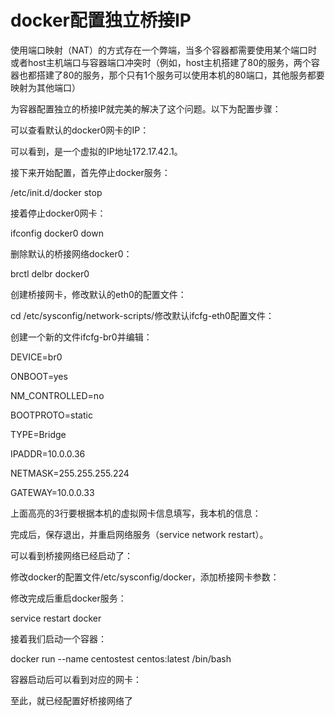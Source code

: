 # docker配置独立桥接IP



使用端口映射（NAT）的方式存在一个弊端，当多个容器都需要使用某个端口时或者host主机端口与容器端口冲突时（例如，host主机搭建了80的服务，两个容器也都搭建了80的服务，那个只有1个服务可以使用本机的80端口，其他服务都要映射为其他端口）



 



为容器配置独立的桥接IP就完美的解决了这个问题。以下为配置步骤：



可以查看默认的docker0网卡的IP：







可以看到，是一个虚拟的IP地址172.17.42.1。



 



接下来开始配置，首先停止docker服务：



/etc/init.d/docker stop



 



接着停止docker0网卡：



ifconfig docker0 down



 



删除默认的桥接网络docker0：



brctl delbr docker0



 



创建桥接网卡，修改默认的eth0的配置文件：



cd /etc/sysconfig/network-scripts/修改默认ifcfg-eth0配置文件：







创建一个新的文件ifcfg-br0并编辑：



DEVICE=br0



ONBOOT=yes



NM\_CONTROLLED=no



BOOTPROTO=static



TYPE=Bridge



IPADDR=10.0.0.36



NETMASK=255.255.255.224



GATEWAY=10.0.0.33



上面高亮的3行要根据本机的虚拟网卡信息填写，我本机的信息：











完成后，保存退出，并重启网络服务（service network restart）。



 



可以看到桥接网络已经启动了：







 



修改docker的配置文件/etc/sysconfig/docker，添加桥接网卡参数：







修改完成后重启docker服务：



service restart docker



接着我们启动一个容器：



docker run --name centostest centos:latest /bin/bash



容器启动后可以看到对应的网卡：







至此，就已经配置好桥接网络了

